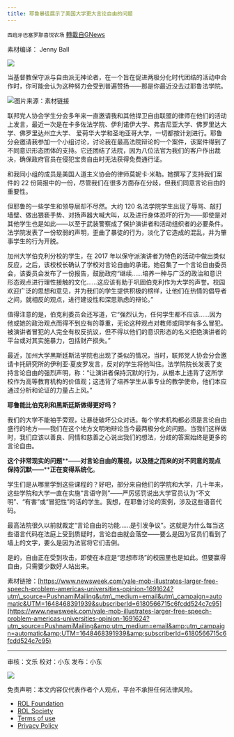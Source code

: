 ```yaml
---
title: 耶鲁暴徒展示了美国大学更大言论自由的问题
---
```

`西班牙巴塞罗那喜悦农场` [轉載自GNews](https://gnews.org/zh-hans/2251602/)

素材编译： Jenny Ball

![](https://assets.gnews.org/wp-content/uploads/2022/03/xin_png.001-2-23-edited.jpg)

当基督教保守派与自由派无神论者，在一个旨在促进两极分化时代团结的活动中合作时，你可能会认为这种努力会受到普遍赞扬——那是你最近没去过耶鲁法学院。

![](https://assets.gnews.org/wp-content/uploads/2022/03/image-3650.png)图片来源：素材链接

联邦党人协会学生分会多年来一直邀请我和其他捍卫自由联盟的律师在他们的活动上发言，最近一次是在卡多佐法学院、伊利诺伊大学、弗吉尼亚大学、佛罗里达大学、佛罗里达州立大学、 爱荷华大学和圣地亚哥大学，一切都按计划进行。耶鲁分会邀请我参加一个小组讨论，讨论我在最高法院辩论的一个案件，该案件得到了不同意识形态团体的支持。它还团结了法院，因为八位法官为我们的客户作出裁决，确保政府官员在侵犯宝贵自由时无法获得免费通行证。

和我同小组的成员是美国人道主义协会的律师莫妮卡·米勒。她撰写了支持我们案件的 22 份简报中的一份，尽管我们在很多方面存在分歧，但我们同意言论自由的重要性。

但耶鲁的一些学生和领导层却不尽然。大约 120 名法学院学生出现了辱骂、敲打墙壁、做出猥亵手势、对扬声器大喊大叫，以及进行身体恐吓的行为——即使是对其他学生也是如此——以至于武装警察成了保护演讲者和活动组织者的必要条件。法学院发表了一份软弱的声明，歪曲了暴徒的行为，淡化了它造成的混乱，并为肇事学生的行为开脱。

加州大学伯克利分校的学生，在 2017 年以保守派演讲者为特色的活动中做出类似反应，之后，该校校长确认了学校对言论自由的承诺。她召集了一个言论自由委员会，该委员会发布了一份报告，鼓励政府“继续……培养一种与广泛的政治和意识形态观点进行理性接触的文化……这应该有助于巩固伯克利作为大学的声誉。校园欢迎广泛的思想和意见，并为我们的学生提供积极的榜样，让他们在热情的倡导者之间，就相反的观点，进行建设性和深思熟虑的辩论。”

值得注意的是，伯克利委员会还写道，它“强烈认为，任何学生都不应该……因为他或她的政治观点而得不到应有的尊重，无论这种观点对教师或同学有多么冒犯。被演讲者冒犯的人完全有权反抗议，但不得以他们的意识形态的名义拒绝演讲者的平台或对其实施暴力，包括财产损失。”

最近，加州大学黑斯廷斯法学院也出现了类似的情况，当时，联邦党人协会分会邀请卡托研究所的伊利亚·夏皮罗发言，反对的学生将他叫住。法学院院长发表了支持言论自由的强烈声明，称：“让演讲者保持沉默的行为，从根本上违背了这所学校作为高等教育机构的价值观；这违背了培养学生从事专业的教学使命，他们本应通过分析和论证的力量占上风。”

**耶鲁能比伯克利和黑斯廷斯做得更好吗？**

我们的大学不能袖手旁观，让暴徒破坏公众对话。每个学术机构都必须是言论自由盛行的地方——我们在这个地方文明地辩论当今最两极分化的问题。当我们这样做时，我们应该以善良、同情和慈善之心说出我们的想法，分歧的答案始终是更多的言论自由。

**这个非常现实的问题****——****对言论自由的蔑视，以及随之而来的对不同意的观点保持沉默****——****正在变得系统化**。

学生们是从哪里学到这些课程的？好吧，部分来自他们的学院和大学，几十年来，这些学院和大学一直在实施“言语守则”——严厉惩罚说出大学官员认为“不文明”、“有害”或“冒犯性”的话的学生。我想，在耶鲁讨论的案例，涉及这些语音代码。

最高法院很久以前就裁定“言论自由的功能……是引发争议”。这就是为什么每当这些语言代码在法庭上受到质疑时，言论自由就会落空——要么是因为官员们看到了墙上的文字，要么是因为法官将它们击倒。

是的，自由正在受到攻击，即使在本应是“思想市场”的校园里也是如此。但要赢得自由，只需要少数好人站出来。

素材链接：[https://www.newsweek.com/yale-mob-illustrates-larger-free-speech-problem-americas-universities-opinion-1691624?utm\_source=PushnamiMailing&utm\_medium=email&utm\_campaign=automatic&UTM=1648468391939&subscriberId=6180566715c6fcdd524c7c95](https://www.newsweek.com/yale-mob-illustrates-larger-free-speech-problem-americas-universities-opinion-1691624?utm_source=PushnamiMailing&amp;utm_medium=email&amp;utm_campaign=automatic&amp;UTM=1648468391939&amp;subscriberId=6180566715c6fcdd524c7c95)

* * *

审核：文乐
校对：小东
发布：小东

![](https://assets.gnews.org/wp-content/uploads/2022/03/西喜-14-19-1.jpeg)

 

免责声明：本文内容仅代表作者个人观点，平台不承担任何法律风险。

- [ROL Foundation](https://rolfoundation.org/)
- [ROL Society](https://rolsociety.org/)
- [Terms of use](https://gnews.org/terms-of-use-3/)
- [Privacy Policy](https://gnews.org/privacy-policy/)
